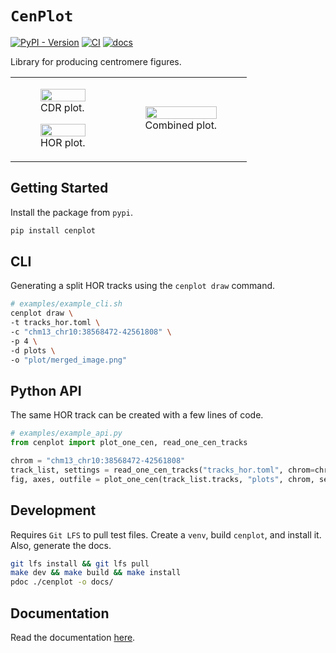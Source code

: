 # `CenPlot`
[![PyPI - Version](https://img.shields.io/pypi/v/cenplot)](https://pypi.org/project/cenplot/)
[![CI](https://github.com/logsdon-lab/cenplot/actions/workflows/main.yaml/badge.svg)](https://github.com/logsdon-lab/cenplot/actions/workflows/main.yaml)
[![docs](https://github.com/logsdon-lab/cenplot/actions/workflows/docs.yaml/badge.svg)](https://github.com/logsdon-lab/cenplot/actions/workflows/docs.yaml)

Library for producing centromere figures.

<table>
  <tr>
    <td>
        <figure float="left">
            <img align="middle" src="docs/example_cdr.png" width="100%">
            <figcaption>CDR plot.</figcaption>
        </figure>
      <figure float="left">
            <img align="middle" src="docs/example_split_hor.png" width="100%">
            <figcaption>HOR plot.</figcaption>
        </figure>
    </td>
    <td>
        <figure float="left">
            <img align="middle" src="docs/example_multiple.png" width="100%">
            <figcaption>Combined plot.</figcaption>
        </figure>
    </td>
  </tr>
</table>

## Getting Started
Install the package from `pypi`.
```bash
pip install cenplot
```

## CLI
Generating a split HOR tracks using the `cenplot draw` command.
```bash
# examples/example_cli.sh
cenplot draw \
-t tracks_hor.toml \
-c "chm13_chr10:38568472-42561808" \
-p 4 \
-d plots \
-o "plot/merged_image.png"
```

## Python API
The same HOR track can be created with a few lines of code.
```python
# examples/example_api.py
from cenplot import plot_one_cen, read_one_cen_tracks

chrom = "chm13_chr10:38568472-42561808"
track_list, settings = read_one_cen_tracks("tracks_hor.toml", chrom=chrom)
fig, axes, outfile = plot_one_cen(track_list.tracks, "plots", chrom, settings)
```

## Development
Requires `Git LFS` to pull test files.
Create a `venv`, build `cenplot`, and install it. Also, generate the docs.
```bash
git lfs install && git lfs pull
make dev && make build && make install
pdoc ./cenplot -o docs/
```

## Documentation
Read the documentation [here](https://logsdon-lab.github.io/CenPlot/cenplot.html).
